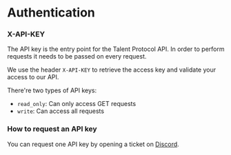 # Authentication

### **X-API-KEY**

The API key is the entry point for the Talent Protocol API. In order to perform requests it needs to be passed on every request.

We use the header `X-API-KEY` to retrieve the access key and validate your access to our API.&#x20;

There're two types of API keys:

* `read_only`: Can only access GET requests
* `write`: Can access all requests

### How to request an API key

You can request one API key by opening a ticket on [Discord](https://discord.com/invite/talentprotocol).
